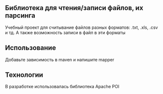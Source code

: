 ## Библиотека для чтения/записи файлов, их парсинга ##
Учебный проект для считывание файлов разных форматов: .txt, .xls, .csv и тд. А также возможность записи в файл в эти форматы

## Использование ##
Добавьте зависимоcть в maven и напишите mapper

## Технологии ##
В разработке использовалась библиотека Apache POI

